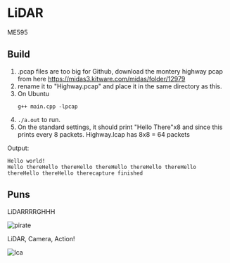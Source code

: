 # LiDAR
ME595 

## Build
1. .pcap files are too big for Github, download the montery highway pcap from here  https://midas3.kitware.com/midas/folder/12979
2. rename it to "Highway.pcap" and place it in the same directory as this.
3. On Ubuntu
    ```
    g++ main.cpp -lpcap
    ```
4. `./a.out` to run. 
5.  On the standard settings, it should print "Hello There"x8 and since this prints every 8 packets. Highway.lcap has 8x8 = 64 packets

Output: 

```
Hello world!
Hello thereHello thereHello thereHello thereHello thereHello thereHello thereHello therecapture finished
```




## Puns 


LiDARRRRGHHH


![pirate](https://i.ytimg.com/vi/2bfateX9ljk/hqdefault.jpg)



LiDAR, Camera, Action!


![lca](https://s-media-cache-ak0.pinimg.com/736x/5c/35/2b/5c352bca88425bd7b238aafac6a9025a--video-clip-printables.jpg)


